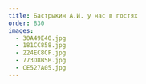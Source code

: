 ```yaml
---
title: Бастрыкин А.И. у нас в гостях
order: 830
images:
  - 30A49E40.jpg
  - 181CC858.jpg
  - 224EC8CF.jpg
  - 773D8B5B.jpg
  - CE527A05.jpg
---
```

